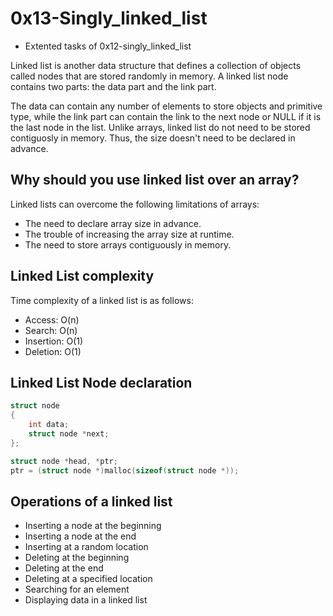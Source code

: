 # 0x13-Singly\_linked\_list

- Extented tasks of 0x12-singly\_linked\_list

Linked list is another data structure that defines a collection of objects called nodes that are stored randomly in memory. A linked list node contains two parts: the data part and the link part.

The data can contain any number of elements to store objects and primitive type, while the link part can contain the link to the next node or NULL if it is the last node in the list. Unlike arrays, linked list do not need to be stored contiguosly in memory. Thus, the size doesn't need to be declared in advance.

## Why should you use linked list over an array?

Linked lists can overcome the following limitations of arrays:

- The need to declare array size in advance.
- The trouble of increasing the array size at runtime.
- The need to store arrays contiguously in memory.

## Linked List complexity

Time complexity of a linked list is as follows:

- Access: O(n)
- Search: O(n)
- Insertion: O(1)
- Deletion: O(1)

## Linked List Node declaration

```C
struct node
{
	int data;
	struct node *next;
};

struct node *head, *ptr;
ptr = (struct node *)malloc(sizeof(struct node *));
```

## Operations of a linked list

- Inserting a node at the beginning
- Inserting a node at the end
- Inserting at a random location
- Deleting at the beginning
- Deleting at the end
- Deleting at a specified location
- Searching for an element
- Displaying data in a linked list
